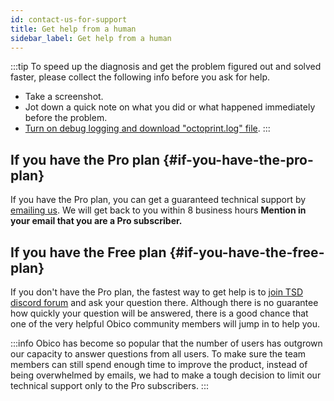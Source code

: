 ```yaml
---
id: contact-us-for-support
title: Get help from a human
sidebar_label: Get help from a human
---
```


:::tip
To speed up the diagnosis and get the problem figured out and solved faster, please collect the following info before you ask for help.
* Take a screenshot.
* Jot down a quick note on what you did or what happened immediately before the problem.
* [Turn on debug logging and download "octoprint.log" file](/docs/user-guides/turn-on-debug-logging).
:::

## If you have the Pro plan {#if-you-have-the-pro-plan}

If you have the Pro plan, you can get a guaranteed technical support by [emailing us](mailto:support@obico.io). We will get back to you within 8 business hours **Mention in your email that you are a Pro subscriber.**

## If you have the Free plan {#if-you-have-the-free-plan}

If you don't have the Pro plan, the fastest way to get help is to [join TSD discord forum](https://obico.io/discord) and ask your question there. Although there is no guarantee how quickly your question will be answered, there is a good chance that one of the very helpful Obico community members will jump in to help you.

:::info
Obico has become so popular that the number of users has outgrown our capacity to answer questions from all users. To make sure the team members can still spend enough time to improve the product, instead of being overwhelmed by emails, we had to make a tough decision to limit our technical support only to the Pro subscribers.
:::
